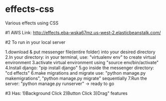 # effects-css
Various effects using CSS

#1 AWS Link: http://effects.eba-wska67mz.us-west-2.elasticbeanstalk.com/

#2 To run in your local server

1.download & put messenger file(entire folder) into your desired directory
2.In your directory: in your terminal, use: "virtualenv env" to create virtual environment
3.activate virtual environment using "source env/bin/activate"
4.Install django: "pip install django"
5.go inside the messenger directory: "cd effects"
6.make migrations and migrate use: "python manage.py makemigrations", "python manage.py migrate" sequentially
7.Run the server: "python manage.py runserver" -> ready to go

#3 Has: 1)Background Click 2)Button Click 3)Drag" features
